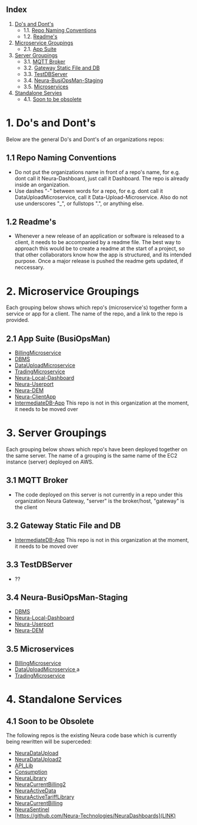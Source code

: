 ## Index
1. [Do's and Dont's](#1-dos-and-donts)
    - 1.1. [Repo Naming Conventions](#11-repo-naming-conventions)
    - 1.2. [Readme's](#12-readmes)
2. [Microservice Groupings](#2-microservice-groupings)
    - 2.1. [App Suite](#21-app-suite)
3. [Server Groupings](#3-server-groupings)
    - 3.1. [MQTT Broker](#31-mqtt-broker)
    - 3.2. [Gateway Static File and DB](#32-gateway-static-file-and-db)
    - 3.3. [TestDBServer](#33-testdbserver)
    - 3.4. [Neura-BusiOpsMan-Staging](#34-neura-busiopsman-staging)
    - 3.5. [Microservices](#35-microservices)
4. [Standalone Servies](#4-standalone-services)
    - 4.1. [Soon to be obsolete](##41-soon-to-be-obsolete)

# 1. Do's and Dont's
Below are the general Do's and Dont's of an organizations repos:

## 1.1 Repo Naming Conventions
- Do not put the organizations name in front of a repo's name, for e.g. dont call it Neura-Dashboard, 
just call it Dashboard. The repo is already inside an organization.
- Use dashes "-" between words for a repo, for e.g. dont call it DataUploadMicroservice, call it Data-Upload-Microservice. 
Also do not use underscores "_", or fullstops ".", or anything else.

## 1.2 Readme's
- Whenever a new release of an application or software is released to a client, it needs to be accompanied by a readme
file. The best way to approach this would be to create a readme at the start of a project, so that other collaborators
know how the app is structured, and its intended purpose. Once a major release is pushed the readme gets updated, if neccessary.

# 2. Microservice Groupings
Each grouping below shows which repo's (microservice's) together form a service or app for a client.
The name of the repo, and a link to the repo is provided.

## 2.1 App Suite (BusiOpsMan)
- [BillingMicroservice](https://github.com/Neura-Technologies/BillingMicroservice)
- [DBMS](https://github.com/Neura-Technologies/DBMS)
- [DataUploadMicroservice ](https://github.com/Neura-Technologies/DataUploadMicroservice)
- [TradingMicroservice](https://github.com/Neura-Technologies/TradingMicroservice)
- [Neura-Local-Dashboard](https://github.com/Neura-Technologies/Neura-Local-Dashboard)
- [Neura-Userport](https://github.com/Neura-Technologies/Neura-Userport/)
- [Neura-DEM ](https://github.com/Neura-Technologies/Neura-DEM)
- [Neura-ClientApp](https://github.com/Neura-Technologies/Neura-ClientApp)
- [IntermediateDB-App](https://github.com/Cauchy-Consult/IntermediateDB-App)
    This repo is not in this organization at the moment, it needs to be moved over

# 3. Server Groupings
Each grouping below shows which repo's have been deployed together on the same server.
The name of a grouping is the same name of the EC2 instance (server) deployed on AWS.

## 3.1 MQTT Broker
- The code deployed on this server is not currently in a repo under this organization
Neura Gateway, "server" is the broker/host, "gateway" is the client 

## 3.2 Gateway Static File and DB
- [IntermediateDB-App](https://github.com/Cauchy-Consult/IntermediateDB-App)
    This repo is not in this organization at the moment, it needs to be moved over

## 3.3 TestDBServer
- ??

## 3.4 Neura-BusiOpsMan-Staging
- [DBMS](https://github.com/Neura-Technologies/DBMS)
- [Neura-Local-Dashboard](https://github.com/Neura-Technologies/Neura-Local-Dashboard)
- [Neura-Userport](https://github.com/Neura-Technologies/Neura-Userport/)
- [Neura-DEM ](https://github.com/Neura-Technologies/Neura-DEM)

## 3.5 Microservices
- [BillingMicroservice](https://github.com/Neura-Technologies/BillingMicroservice)
- [DataUploadMicroservice ](https://github.com/Neura-Technologies/DataUploadMicroservice)a
- [TradingMicroservice](https://github.com/Neura-Technologies/TradingMicroservice)

# 4. Standalone Services

## 4.1 Soon to be Obsolete

The following repos is the existing Neura code base which is currently being rewritten will be superceded:
- [NeuraDataUpload](https://github.com/Neura-Technologies/NeuraDataUpload)
- [NeuraDataUpload2](https://github.com/Neura-Technologies/NeuraDataUpload2)
- [API_Lib](https://github.com/Neura-Technologies/API_Lib)
- [Consumption](https://github.com/Neura-Technologies/Consumption)
- [NeuraLibrary](https://github.com/Neura-Technologies/NeuraLibrary)
- [NeuraCurrentBilling2](https://github.com/Neura-Technologies/NeuraCurrentBilling2)
- [NeuraActiveData](https://github.com/Neura-Technologies/NeuraActiveData)
- [NeuraActiveTariffLibrary](https://github.com/Neura-Technologies/NeuraActiveTariffLibrary)
- [NeuraCurrentBilling](https://github.com/Neura-Technologies/NeuraCurrentBilling)
- [NeuraSentinel](https://github.com/Neura-Technologies/NeuraSentinel)
- [https://github.com/Neura-Technologies/NeuraDashboards](LINK)
